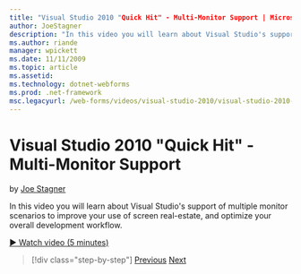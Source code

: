 ```yaml
---
title: "Visual Studio 2010 "Quick Hit" - Multi-Monitor Support | Microsoft Docs"
author: JoeStagner
description: "In this video you will learn about Visual Studio's support of multiple monitor scenarios to improve your use of screen real-estate, and optimize your overall..."
ms.author: riande
manager: wpickett
ms.date: 11/11/2009
ms.topic: article
ms.assetid: 
ms.technology: dotnet-webforms
ms.prod: .net-framework
msc.legacyurl: /web-forms/videos/visual-studio-2010/visual-studio-2010-quick-hit-multi-monitor-support
---
```

Visual Studio 2010 "Quick Hit" - Multi-Monitor Support
====================
by [Joe Stagner](https://github.com/JoeStagner)

In this video you will learn about Visual Studio's support of multiple monitor scenarios to improve your use of screen real-estate, and optimize your overall development workflow. 

[&#9654; Watch video (5 minutes)](https://channel9.msdn.com/Blogs/ASP-NET-Site-Videos/visual-studio-2010-quick-hit-multi-monitor-support)

>[!div class="step-by-step"]
[Previous](visual-studio-2010-quick-hit-intellisense-smart-lists.md)
[Next](visual-studio-2010-quick-hit-new-web-project-template.md)